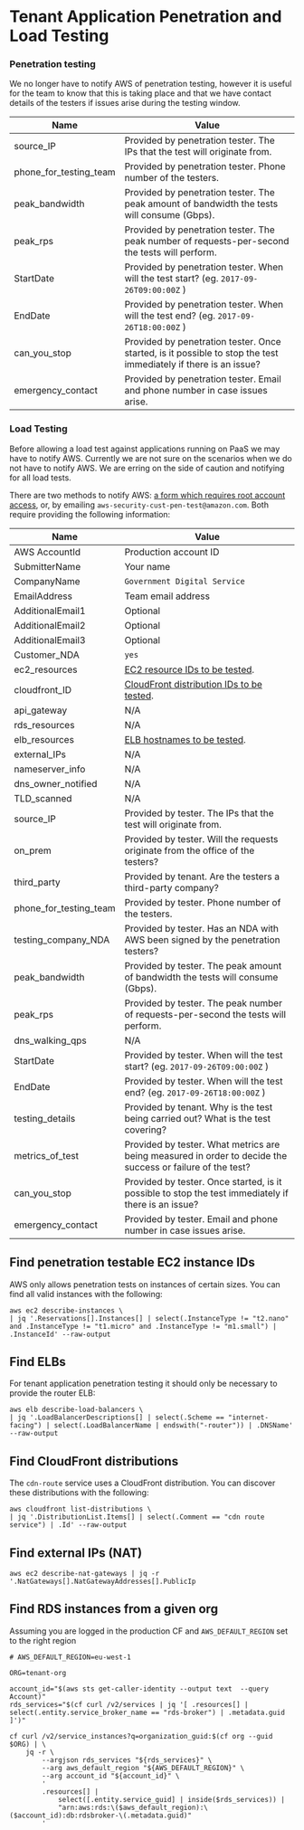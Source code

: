 # Tenant Application Penetration and Load Testing


### Penetration testing

We no longer have to notify AWS of penetration testing, however it is useful for the team to know that this is taking place and that we have contact details of the testers if issues arise during the testing window.

| Name | Value |
|------|-------|
| source_IP | Provided by penetration tester. The IPs that the test will originate from. |
| phone_for_testing_team | Provided by penetration tester. Phone number of the testers. |
| peak_bandwidth | Provided by penetration tester. The peak amount of bandwidth the tests will consume (Gbps). |
| peak_rps | Provided by penetration tester. The peak number of requests-per-second the tests will perform. |
| StartDate | Provided by penetration tester. When will the test start?  (eg. `2017-09-26T09:00:00Z` ) |
| EndDate | Provided by penetration tester. When will the test end? (eg. `2017-09-26T18:00:00Z` ) |
| can_you_stop | Provided by penetration tester. Once started, is it possible to stop the test immediately if there is an issue? |
| emergency_contact | Provided by penetration tester. Email and phone number in case issues arise. |


### Load Testing


Before allowing a load test against applications running on PaaS we may have to notify AWS. Currently we are not sure on the scenarios when we do not have to notify AWS. We are erring on the side of caution and notifying for all load tests.

There are two methods to notify AWS: [a form which requires root account access](https://aws.amazon.com/forms/penetration-testing-request), or, by emailing `aws-security-cust-pen-test@amazon.com`. Both require providing the following information:

| Name | Value |
|------|-------|
| AWS AccountId | Production account ID |
| SubmitterName | Your name |
| CompanyName | `Government Digital Service` |
| EmailAddress | Team email address |
| AdditionalEmail1 | Optional |
| AdditionalEmail2 | Optional |
| AdditionalEmail3 | Optional |
| Customer_NDA | `yes` |
| ec2_resources | [EC2 resource IDs to be tested](#find-penetration-testable-ec2-instance-ids). |
| cloudfront_ID | [CloudFront distribution IDs to be tested](#find-cloudfront-distributions). |
| api_gateway | N/A |
| rds_resources | N/A |
| elb_resources | [ELB hostnames to be tested](#find-elbs). |
| external_IPs | N/A |
| nameserver_info | N/A |
| dns_owner_notified | N/A |
| TLD_scanned | N/A |
| source_IP | Provided by tester. The IPs that the test will originate from. |
| on_prem | Provided by tester. Will the requests originate from the office of the testers? |
| third_party | Provided by tenant. Are the testers a third-party company? |
| phone_for_testing_team | Provided by tester. Phone number of the testers. |
| testing_company_NDA | Provided by tester. Has an NDA with AWS been signed by the penetration testers? |
| peak_bandwidth | Provided by tester. The peak amount of bandwidth the tests will consume (Gbps). |
| peak_rps | Provided by tester. The peak number of requests-per-second the tests will perform. |
| dns_walking_qps | N/A |
| StartDate | Provided by tester. When will the test start?  (eg. `2017-09-26T09:00:00Z` ) |
| EndDate | Provided by tester. When will the test end? (eg. `2017-09-26T18:00:00Z` ) |
| testing_details | Provided by tenant. Why is the test being carried out? What is the test covering? |
| metrics_of_test | Provided by tester. What metrics are being measured in order to decide the success or failure of the test? |
| can_you_stop | Provided by tester. Once started, is it possible to stop the test immediately if there is an issue? |
| emergency_contact | Provided by tester. Email and phone number in case issues arise. |

## Find penetration testable EC2 instance IDs

AWS only allows penetration tests on instances of certain sizes. You can find all valid instances with the following:

```
aws ec2 describe-instances \
| jq '.Reservations[].Instances[] | select(.InstanceType != "t2.nano" and .InstanceType != "t1.micro" and .InstanceType != "m1.small") | .InstanceId' --raw-output
```

## Find ELBs

For tenant application penetration testing it should only be necessary to provide the router ELB:

```
aws elb describe-load-balancers \
| jq '.LoadBalancerDescriptions[] | select(.Scheme == "internet-facing") | select(.LoadBalancerName | endswith("-router")) | .DNSName' --raw-output
```

## Find CloudFront distributions

The `cdn-route` service uses a CloudFront distribution. You can discover these distributions with the following:

```
aws cloudfront list-distributions \
| jq '.DistributionList.Items[] | select(.Comment == "cdn route service") | .Id' --raw-output
```

## Find external IPs (NAT)

```
aws ec2 describe-nat-gateways | jq -r '.NatGateways[].NatGatewayAddresses[].PublicIp
```

## Find RDS instances from a given org

Assuming you are logged in the production CF and `AWS_DEFAULT_REGION` set to the right region

```
# AWS_DEFAULT_REGION=eu-west-1

ORG=tenant-org

account_id="$(aws sts get-caller-identity --output text  --query Account)"
rds_services="$(cf curl /v2/services | jq '[ .resources[] | select(.entity.service_broker_name == "rds-broker") | .metadata.guid ]')"

cf curl /v2/service_instances?q=organization_guid:$(cf org --guid $ORG) | \
    jq -r \
        --argjson rds_services "${rds_services}" \
        --arg aws_default_region "${AWS_DEFAULT_REGION}" \
        --arg account_id "${account_id}" \
        '
        .resources[] |
            select([.entity.service_guid] | inside($rds_services)) |
            "arn:aws:rds:\($aws_default_region):\($account_id):db:rdsbroker-\(.metadata.guid)"
        '
```
